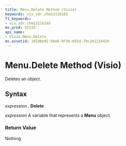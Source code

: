```yaml
---
title: Menu.Delete Method (Visio)
keywords: vis_sdr.chm13116165
f1_keywords:
- vis_sdr.chm13116165
ms.prod: VISIO
api_name:
- Visio.Menu.Delete
ms.assetid: 101d8e92-b0e6-9f36-035d-79c241210426
---
```



# Menu.Delete Method (Visio)

Deletes an object.


## Syntax

 _expression_ . **Delete**

 _expression_ A variable that represents a **Menu** object.


### Return Value

Nothing


